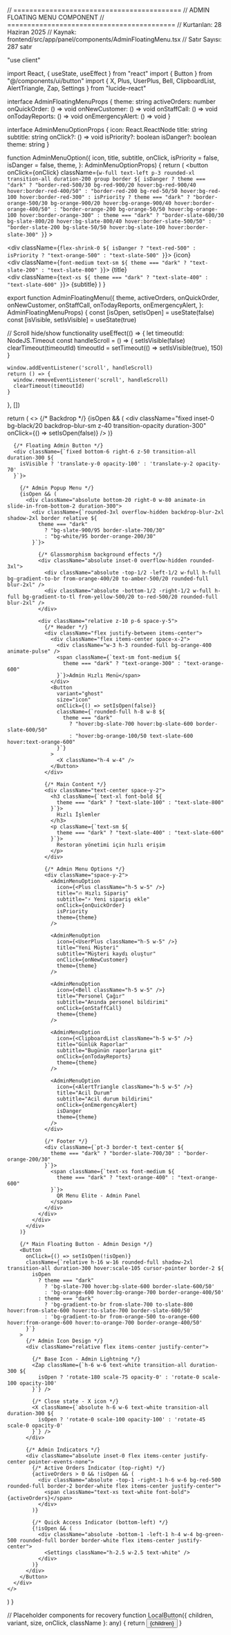 // ==========================================
// ADMIN FLOATING MENU COMPONENT
// ==========================================
// Kurtarılan: 28 Haziran 2025
// Kaynak: frontend/src/app/panel/components/AdminFloatingMenu.tsx
// Satır Sayısı: 287 satır

"use client"

import React, { useState, useEffect } from "react"
import { Button } from "@/components/ui/button"
import { 
  X, 
  Plus, 
  UserPlus, 
  Bell, 
  ClipboardList, 
  AlertTriangle, 
  Zap,
  Settings
} from "lucide-react"

interface AdminFloatingMenuProps {
  theme: string
  activeOrders: number
  onQuickOrder: () => void
  onNewCustomer: () => void
  onStaffCall: () => void
  onTodayReports: () => void
  onEmergencyAlert: () => void
}

interface AdminMenuOptionProps {
  icon: React.ReactNode
  title: string
  subtitle: string
  onClick?: () => void
  isPriority?: boolean
  isDanger?: boolean
  theme: string
}

function AdminMenuOption({
  icon,
  title,
  subtitle,
  onClick,
  isPriority = false,
  isDanger = false,
  theme,
}: AdminMenuOptionProps) {
  return (
    <button
      onClick={onClick}
      className={`w-full text-left p-3 rounded-xl transition-all duration-200 group border ${
        isDanger
          ? theme === "dark"
            ? "border-red-500/30 bg-red-900/20 hover:bg-red-900/40 hover:border-red-400/50"
            : "border-red-200 bg-red-50/50 hover:bg-red-100 hover:border-red-300"
          : isPriority
            ? theme === "dark"
              ? "border-orange-500/30 bg-orange-900/20 hover:bg-orange-900/40 hover:border-orange-400/50"
              : "border-orange-200 bg-orange-50/50 hover:bg-orange-100 hover:border-orange-300"
            : theme === "dark"
              ? "border-slate-600/30 bg-slate-800/20 hover:bg-slate-800/40 hover:border-slate-500/50"
              : "border-slate-200 bg-slate-50/50 hover:bg-slate-100 hover:border-slate-300"
      }`}
    >
      <div className="flex items-center space-x-3">
        <div className={`flex-shrink-0 ${
          isDanger ? "text-red-500" : isPriority ? "text-orange-500" : "text-slate-500"
        }`}>
          {icon}
        </div>
        <div className="flex-1 min-w-0">
          <div className={`font-medium text-sm ${
            theme === "dark" ? "text-slate-200" : "text-slate-800"
          }`}>
            {title}
          </div>
          <div className={`text-xs ${
            theme === "dark" ? "text-slate-400" : "text-slate-600"
          }`}>
            {subtitle}
          </div>
        </div>
      </div>
    </button>
  )
}

export function AdminFloatingMenu({
  theme,
  activeOrders,
  onQuickOrder,
  onNewCustomer,
  onStaffCall,
  onTodayReports,
  onEmergencyAlert,
}: AdminFloatingMenuProps) {
  const [isOpen, setIsOpen] = useState(false)
  const [isVisible, setIsVisible] = useState(true)

  // Scroll hide/show functionality
  useEffect(() => {
    let timeoutId: NodeJS.Timeout
    const handleScroll = () => {
      setIsVisible(false)
      clearTimeout(timeoutId)
      timeoutId = setTimeout(() => setIsVisible(true), 150)
    }

    window.addEventListener('scroll', handleScroll)
    return () => {
      window.removeEventListener('scroll', handleScroll)
      clearTimeout(timeoutId)
    }
  }, [])

  return (
    <>
      {/* Backdrop */}
      {isOpen && (
        <div 
          className="fixed inset-0 bg-black/20 backdrop-blur-sm z-40 transition-opacity duration-300"
          onClick={() => setIsOpen(false)}
        />
      )}

      {/* Floating Admin Button */}
      <div className={`fixed bottom-6 right-6 z-50 transition-all duration-300 ${
        isVisible ? 'translate-y-0 opacity-100' : 'translate-y-2 opacity-70'
      }`}>
        
        {/* Admin Popup Menu */}
        {isOpen && (
          <div className="absolute bottom-20 right-0 w-80 animate-in slide-in-from-bottom-2 duration-300">
            <div className={`rounded-3xl overflow-hidden backdrop-blur-2xl shadow-2xl border relative ${
              theme === "dark" 
                ? "bg-slate-900/95 border-slate-700/30" 
                : "bg-white/95 border-orange-200/30"
            }`}>
              
              {/* Glassmorphism background effects */}
              <div className="absolute inset-0 overflow-hidden rounded-3xl">
                <div className="absolute -top-1/2 -left-1/2 w-full h-full bg-gradient-to-br from-orange-400/20 to-amber-500/20 rounded-full blur-2xl" />
                <div className="absolute -bottom-1/2 -right-1/2 w-full h-full bg-gradient-to-tl from-yellow-500/20 to-red-500/20 rounded-full blur-2xl" />
              </div>

              <div className="relative z-10 p-6 space-y-5">
                {/* Header */}
                <div className="flex justify-between items-center">
                  <div className="flex items-center space-x-2">
                    <div className="w-3 h-3 rounded-full bg-orange-400 animate-pulse" />
                    <span className={`text-sm font-medium ${
                      theme === "dark" ? "text-orange-300" : "text-orange-600"
                    }`}>Admin Hızlı Menü</span>
                  </div>
                  <Button
                    variant="ghost"
                    size="icon"
                    onClick={() => setIsOpen(false)}
                    className={`rounded-full h-8 w-8 ${
                      theme === "dark" 
                        ? "hover:bg-slate-700 hover:bg-slate-600 border-slate-600/50" 
                        : "hover:bg-orange-100/50 text-slate-600 hover:text-orange-600"
                    }`}
                  >
                    <X className="h-4 w-4" />
                  </Button>
                </div>

                {/* Main Content */}
                <div className="text-center space-y-2">
                  <h3 className={`text-xl font-bold ${
                    theme === "dark" ? "text-slate-100" : "text-slate-800"
                  }`}>
                    Hızlı İşlemler
                  </h3>
                  <p className={`text-sm ${
                    theme === "dark" ? "text-slate-400" : "text-slate-600"
                  }`}>
                    Restoran yönetimi için hızlı erişim
                  </p>
                </div>

                {/* Admin Menu Options */}
                <div className="space-y-2">
                  <AdminMenuOption 
                    icon={<Plus className="h-5 w-5" />} 
                    title="🔥 Hızlı Sipariş" 
                    subtitle="⚡ Yeni sipariş ekle"
                    onClick={onQuickOrder}
                    isPriority
                    theme={theme}
                  />
                  
                  <AdminMenuOption 
                    icon={<UserPlus className="h-5 w-5" />} 
                    title="Yeni Müşteri"
                    subtitle="Müşteri kaydı oluştur"
                    onClick={onNewCustomer}
                    theme={theme}
                  />
                  
                  <AdminMenuOption
                    icon={<Bell className="h-5 w-5" />}
                    title="Personel Çağır"
                    subtitle="Anında personel bildirimi"
                    onClick={onStaffCall}
                    theme={theme}
                  />
                  
                  <AdminMenuOption
                    icon={<ClipboardList className="h-5 w-5" />}
                    title="Günlük Raporlar"
                    subtitle="Bugünün raporlarına git"
                    onClick={onTodayReports}
                    theme={theme}
                  />
                  
                  <AdminMenuOption
                    icon={<AlertTriangle className="h-5 w-5" />}
                    title="Acil Durum"
                    subtitle="Acil durum bildirimi"
                    onClick={onEmergencyAlert}
                    isDanger
                    theme={theme}
                  />
                </div>

                {/* Footer */}
                <div className={`pt-3 border-t text-center ${
                  theme === "dark" ? "border-slate-700/30" : "border-orange-200/30"
                }`}>
                  <span className={`text-xs font-medium ${
                    theme === "dark" ? "text-orange-400" : "text-orange-600"
                  }`}>
                    QR Menu Elite - Admin Panel
                  </span>
                </div>
              </div>
            </div>
          </div>
        )}

        {/* Main Floating Button - Admin Design */}
        <Button
          onClick={() => setIsOpen(!isOpen)}
          className={`relative h-16 w-16 rounded-full shadow-2xl transition-all duration-300 hover:scale-105 cursor-pointer border-2 ${
            isOpen 
              ? theme === "dark"
                ? 'bg-slate-700 hover:bg-slate-600 border-slate-600/50' 
                : 'bg-orange-600 hover:bg-orange-700 border-orange-400/50'
              : theme === "dark"
                ? 'bg-gradient-to-br from-slate-700 to-slate-800 hover:from-slate-600 hover:to-slate-700 border-slate-600/50'
                : 'bg-gradient-to-br from-orange-500 to-orange-600 hover:from-orange-600 hover:to-orange-700 border-orange-400/50'
          }`}
        >
          {/* Admin Icon Design */}
          <div className="relative flex items-center justify-center">
            
            {/* Base Icon - Admin Lightning */}
            <Zap className={`h-6 w-6 text-white transition-all duration-300 ${
              isOpen ? 'rotate-180 scale-75 opacity-0' : 'rotate-0 scale-100 opacity-100'
            }`} />
            
            {/* Close state - X icon */}
            <X className={`absolute h-6 w-6 text-white transition-all duration-300 ${
              isOpen ? 'rotate-0 scale-100 opacity-100' : 'rotate-45 scale-0 opacity-0'
            }`} />
          </div>

          {/* Admin Indicators */}
          <div className="absolute inset-0 flex items-center justify-center pointer-events-none">
            {/* Active Orders Indicator (top-right) */}
            {activeOrders > 0 && !isOpen && (
              <div className="absolute -top-1 -right-1 h-6 w-6 bg-red-500 rounded-full border-2 border-white flex items-center justify-center">
                <span className="text-xs text-white font-bold">{activeOrders}</span>
              </div>
            )}
            
            {/* Quick Access Indicator (bottom-left) */}
            {!isOpen && (
              <div className="absolute -bottom-1 -left-1 h-4 w-4 bg-green-500 rounded-full border border-white flex items-center justify-center">
                <Settings className="h-2.5 w-2.5 text-white" />
              </div>
            )}
          </div>
        </Button>
      </div>
    </>
  )
}

// Placeholder components for recovery
function LocalButton({ children, variant, size, onClick, className }: any) {
  return <button onClick={onClick} className={className}>{children}</button>
} 